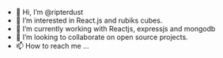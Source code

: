 - 👋 Hi, I’m @ripterdust
- 👀 I’m interested in React.js and rubiks cubes.
- 🌱 I’m currently working with Reactjs, expressjs and mongodb
- 💞️ I’m looking to collaborate on open source projects.
- 📫 How to reach me ...

<!---
ripterdust/ripterdust is a ✨ special ✨ repository because its `README.md` (this file) appears on your GitHub profile.
You can click the Preview link to take a look at your changes.
--->
